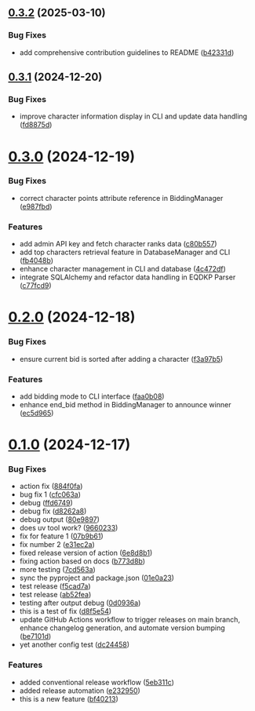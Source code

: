 ## [0.3.2](https://github.com/casey-mccarthy/eqdkp-points-parser/compare/v0.3.1...v0.3.2) (2025-03-10)


### Bug Fixes

* add comprehensive contribution guidelines to README ([b42331d](https://github.com/casey-mccarthy/eqdkp-points-parser/commit/b42331db0e37046286c40540c541a89218aef208))



## [0.3.1](https://github.com/casey-mccarthy/eqdkp-points-parser/compare/v0.3.0...v0.3.1) (2024-12-20)


### Bug Fixes

* improve character information display in CLI and update data handling ([fd8875d](https://github.com/casey-mccarthy/eqdkp-points-parser/commit/fd8875d9a15a04b4a33a80529364c279cb1527b0))



# [0.3.0](https://github.com/casey-mccarthy/eqdkp-points-parser/compare/v0.2.0...v0.3.0) (2024-12-19)


### Bug Fixes

* correct character points attribute reference in BiddingManager ([e987fbd](https://github.com/casey-mccarthy/eqdkp-points-parser/commit/e987fbd5e6a310cbf5bc705472bfb268d37184f7))


### Features

* add admin API key and fetch character ranks data ([c80b557](https://github.com/casey-mccarthy/eqdkp-points-parser/commit/c80b557696adb9bd3cc20673dfea03c1d66aca47))
* add top characters retrieval feature in DatabaseManager and CLI ([fb4048b](https://github.com/casey-mccarthy/eqdkp-points-parser/commit/fb4048be77a5015f186132b76f83e002540da525))
* enhance character management in CLI and database ([4c472df](https://github.com/casey-mccarthy/eqdkp-points-parser/commit/4c472df3b4f7c5fe40aa0c0663b00cd59ecf48fe))
* integrate SQLAlchemy and refactor data handling in EQDKP Parser ([c77fcd9](https://github.com/casey-mccarthy/eqdkp-points-parser/commit/c77fcd979e9f6d25dc91cb7a4a1d982a15ca8874))



# [0.2.0](https://github.com/casey-mccarthy/eqdkp-points-parser/compare/v0.1.0...v0.2.0) (2024-12-18)


### Bug Fixes

* ensure current bid is sorted after adding a character ([f3a97b5](https://github.com/casey-mccarthy/eqdkp-points-parser/commit/f3a97b5069c0ee26ea7a3b0235a6522a40e4a49b))


### Features

* add bidding mode to CLI interface ([faa0b08](https://github.com/casey-mccarthy/eqdkp-points-parser/commit/faa0b08c0efbb850e51d7eb88d4f29dbaf66c81a))
* enhance end_bid method in BiddingManager to announce winner ([ec5d965](https://github.com/casey-mccarthy/eqdkp-points-parser/commit/ec5d9656fb4490d37e484caee657fa41b5b540f9))



# [0.1.0](https://github.com/casey-mccarthy/eqdkp-points-parser/compare/5eb311c387d1a642b08d3fde0402e4d45d2c9e59...v0.1.0) (2024-12-17)


### Bug Fixes

* action fix ([884f0fa](https://github.com/casey-mccarthy/eqdkp-points-parser/commit/884f0fa5d35e8838a1ea0c53066b2da1d01cb78a))
* bug fix 1 ([cfc063a](https://github.com/casey-mccarthy/eqdkp-points-parser/commit/cfc063a21bdcf6b6561542a168ceff19862939ae))
* debug ([ffd6749](https://github.com/casey-mccarthy/eqdkp-points-parser/commit/ffd6749a51ff4fe2da2546933b94d11f57990109))
* debug fix ([d8262a8](https://github.com/casey-mccarthy/eqdkp-points-parser/commit/d8262a8580a3163aa39492e0bd52dd73526becba))
* debug output ([80e9897](https://github.com/casey-mccarthy/eqdkp-points-parser/commit/80e9897bba9aade73893de47ff4db49843f5286f))
* does uv tool work? ([9660233](https://github.com/casey-mccarthy/eqdkp-points-parser/commit/96602335d15ed38da50532fff3b0730684a5c6e6))
* fix for feature 1 ([07b9b61](https://github.com/casey-mccarthy/eqdkp-points-parser/commit/07b9b61588250f87cc6e1cdc2ec5b224de284d0e))
* fix number 2 ([e31ec2a](https://github.com/casey-mccarthy/eqdkp-points-parser/commit/e31ec2a56a7c855ebf03301e95722b29c27cc206))
* fixed release version of action ([6e8d8b1](https://github.com/casey-mccarthy/eqdkp-points-parser/commit/6e8d8b1f4facd294f35e1d885842c76b6fd4249c))
* fixing action based on docs ([b773d8b](https://github.com/casey-mccarthy/eqdkp-points-parser/commit/b773d8b51651dcfb3c1e4c5e850fd22e00e9d8f5))
* more testing ([7cd563a](https://github.com/casey-mccarthy/eqdkp-points-parser/commit/7cd563a58f20b50f7baeadbb28cfd06a8f3a0a51))
* sync the pyproject and package.json ([01e0a23](https://github.com/casey-mccarthy/eqdkp-points-parser/commit/01e0a23fd2a2a066292800ab97af688456a76b27))
* test release ([f5cad7a](https://github.com/casey-mccarthy/eqdkp-points-parser/commit/f5cad7a83d057bb30da5f9f460587319bccb498b))
* test release ([ab52fea](https://github.com/casey-mccarthy/eqdkp-points-parser/commit/ab52feaea16a5f9de148f8b878c94781510e4167))
* testing after output debug ([0d0936a](https://github.com/casey-mccarthy/eqdkp-points-parser/commit/0d0936a177b6a4384ffae19892c18ec80fd4415a))
* this is a test of fix ([d8f5e54](https://github.com/casey-mccarthy/eqdkp-points-parser/commit/d8f5e54b749ec076bd44df5288b8bddb48a90deb))
* update GitHub Actions workflow to trigger releases on main branch, enhance changelog generation, and automate version bumping ([be7101d](https://github.com/casey-mccarthy/eqdkp-points-parser/commit/be7101d0aabe741118dcb412d47e73a57f2f82ac))
* yet another config test ([dc24458](https://github.com/casey-mccarthy/eqdkp-points-parser/commit/dc244583747c82d82e666c054b91310890f83011))


### Features

* added conventional release workflow ([5eb311c](https://github.com/casey-mccarthy/eqdkp-points-parser/commit/5eb311c387d1a642b08d3fde0402e4d45d2c9e59))
* added release automation ([e232950](https://github.com/casey-mccarthy/eqdkp-points-parser/commit/e2329508ae2555a5e8d3335ff41d44e21ce79b8a))
* this is a new feature ([bf40213](https://github.com/casey-mccarthy/eqdkp-points-parser/commit/bf4021349026d502f085708f01f31b8b0cd631d4))



